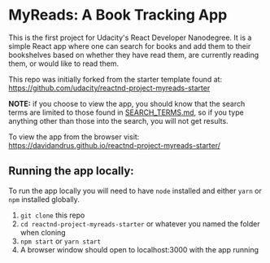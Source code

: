# MyReads: A Book Tracking App

This is the first project for Udacity's React Developer Nanodegree. It is a simple React app where one can search for books and add them to their bookshelves based on whether they have read them, are currently reading them, or would like to read them.

This repo was initially forked from the starter template found at: https://github.com/udacity/reactnd-project-myreads-starter

**NOTE:** if you choose to view the app, you should know that the search terms are limited to those found in [SEARCH_TERMS.md](https://github.com/davidandrus/reactnd-project-myreads-starter/blob/master/SEARCH_TERMS.md), so if you type anything other than those into the search, you will not get results.

To view the app from the browser visit: https://davidandrus.github.io/reactnd-project-myreads-starter/

## Running the app locally:

To run the app locally you will need to have `node`  installed and either `yarn` or `npm` installed globally.

1) ```git clone``` this repo
2) ```cd reactnd-project-myreads-starter``` or whatever you named the folder when cloning
3) ```npm start``` or ```yarn start```
4) A browser window should open to localhost:3000 with the app running